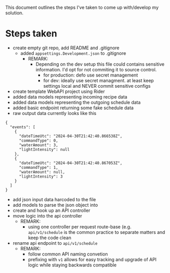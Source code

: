This document outlines the steps I've taken to come up with/develop my solution.

# Steps taken 
* create empty git repo, add README and .gitignore
  - added `appsettings.Development.json` to .gitignore
    - REMARK: 
      - Depending on the dev setup this file could contains sensitive information. I'd opt for not commiting it to source control. 
        - for production: defo use secret management
        - for dev: ideally use secret managment. at least keep settings local and NEVER commit sensitive configs  
* create template WebAPI project using Rider 
* added data models representing incoming recipe data
* added data models representing the outgoing schedule data
* added basic endpoint returning some fake schedule data
* raw output data currently looks like this
```
{
  "events": [
    {
      "dateTimeUtc": "2024-04-30T21:42:40.866538Z",
      "commandType": 0,
      "waterAmount": 3,
      "lightIntensity": null
    },
    {
      "dateTimeUtc": "2024-04-30T21:42:40.867053Z",
      "commandType": 1,
      "waterAmount": null,
      "lightIntensity": 3
    }
  ]
}
```
* add json input data harcoded to the file
* add models to parse the json object into
* create and hook up an API controller 
* move logic into the api controller
  - REMARK: 
    - using one controller per request route-base (e.g. `api/v1/schedule` is the common practice to separate matters and keep the code clean 
* rename api endpoint to `api/v1/schedule` 
  - REMARK: 
    - follow common API naming convetion
    - prefixing with `v1` allows for easy tracking and upgrade of API logic while staying backwards compatible

